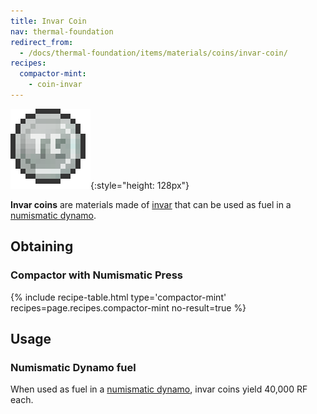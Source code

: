 ```yaml
---
title: Invar Coin
nav: thermal-foundation
redirect_from:
  - /docs/thermal-foundation/items/materials/coins/invar-coin/
recipes:
  compactor-mint:
    - coin-invar
---
```


![Invar coin](/assets/images/thermal-foundation/coin-invar.png){:style="height: 128px"}


**Invar coins** are materials made of [invar](/docs/invar-ingot/) that can be
used as fuel in a [numismatic dynamo](/docs/numismatic-dynamo/).


Obtaining
---------

### Compactor with Numismatic Press
{% include recipe-table.html type='compactor-mint' recipes=page.recipes.compactor-mint no-result=true %}


Usage
-----

### Numismatic Dynamo fuel
When used as fuel in a [numismatic dynamo](/docs/numismatic-dynamo/), invar
coins yield 40,000 RF each.

